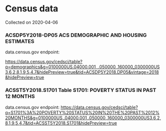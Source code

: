 # Census data 


Collected on 2020-04-06

### ACSDP5Y2018-DP05 ACS DEMOGRAPHIC AND HOUSING ESTIMATES 


data.census.gov endpoint:

https://data.census.gov/cedsci/table?q=demographics&g=0100000US.04000.001,,.050000,.160000_0300000US3,6,2,8,1,9,5,4,7&hidePreview=true&tid=ACSDP5Y2018.DP05&vintage=2018&hidePreview=true



### ACSST5Y2018.S1701 Table S1701: POVERTY STATUS IN PAST 12 MONTHS

data.census.gov endpoint:
https://data.census.gov/cedsci/table?q=S1701%3A%20POVERTY%20STATUS%20IN%20THE%20PAST%2012%20MONTHS&g=0100000US,.04000.001,.050000,.160000_0300000US3,6,2,8,1,9,5,4,7&tid=ACSST5Y2018.S1701&hidePreview=true
